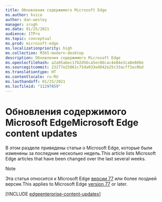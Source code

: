 ```yaml
---
title: Обновления содержимого Microsoft Edge
ms.author: kvice
author: dan-wesley
manager: srugh
ms.date: 01/25/2021
audience: ITPro
ms.topic: conceptual
ms.prod: microsoft-edge
ms.localizationpriority: high
ms.collection: M365-modern-desktop
description: Обновления содержимого Microsoft Edge
ms.openlocfilehash: a2a05abec17b2d56ca5ec06cac4e04e3ca8e0d0e
ms.sourcegitcommit: 23277e25061c75da033ed042e25c33acff3ac0bd
ms.translationtype: HT
ms.contentlocale: ru-RU
ms.lasthandoff: 01/25/2021
ms.locfileid: "11297859"
---
```

# <span data-ttu-id="17e8e-103">Обновления содержимого Microsoft Edge</span><span class="sxs-lookup"><span data-stu-id="17e8e-103">Microsoft Edge content updates</span></span>

<span data-ttu-id="17e8e-104">В этом разделе приведены статьи о Microsoft Edge, которые были изменены за последние несколько недель.</span><span class="sxs-lookup"><span data-stu-id="17e8e-104">This article lists Microsoft Edge articles that have been changed over the last several weeks.</span></span>

> [!NOTE]
> <span data-ttu-id="17e8e-105">Эта статья относится к Microsoft Edge [версии 77](https://support.microsoft.com/help/4027011/microsoft-edge-find-out-which-version-you-have?ocid=MicrosoftStore-EdgeVersion) или более поздней версии.</span><span class="sxs-lookup"><span data-stu-id="17e8e-105">This applies to Microsoft Edge [version 77](https://support.microsoft.com/help/4027011/microsoft-edge-find-out-which-version-you-have?ocid=MicrosoftStore-EdgeVersion) or later.</span></span>

[!INCLUDE [edgeenterprise-content-updates](./includes/edgeenterprise-content-updates.md)]
